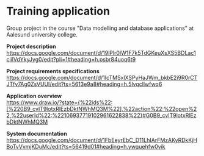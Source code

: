 # <b>Training application</b>
Group project in the course "Data modelling and database applications" at Aalesund university college.

<b>Project description</b><br>
https://docs.google.com/document/d/19lPlr0IW1F7k5TdGKeuXsXS5BDLac1ciilVdYkyJyg0/edit?pli=1#heading=h.psbr84uoq6t9

<b>Project requirements specifications</b><br>
https://docs.google.com/document/d/1IcTMSxlXSPyHaJWm_bkbE2i9R0rCTJTfv7Ag0ZsVUUI/edit?ts=5613e9a8#heading=h.5lvqcllwfwq6

<b>Application overview</b><br>
https://www.draw.io/?state={%22ids%22:[%220B9_cvlT9lotxRlEzbDktNWhMQ3M%22],%22action%22:%22open%22,%22userId%22:%22106937719102961622838%22}#G0B9_cvlT9lotxRlEzbDktNWhMQ3M

<b>System documentation</b><br>
https://docs.google.com/document/d/1FbEeyrEbC_D11LhIArFMzAKyRDkKjHBoTvVvmjKDuMc/edit?ts=56419d01#heading=h.ywquehfw0vik
